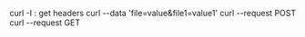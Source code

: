 curl -I : get headers
curl --data 'file=value&file1=value1' 
curl --request POST 
curl --request GET
